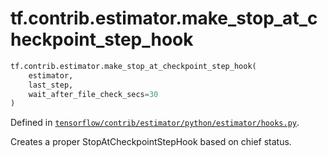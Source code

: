 <div itemscope itemtype="http://developers.google.com/ReferenceObject">
<meta itemprop="name" content="tf.contrib.estimator.make_stop_at_checkpoint_step_hook" />
<meta itemprop="path" content="Stable" />
</div>

# tf.contrib.estimator.make_stop_at_checkpoint_step_hook

``` python
tf.contrib.estimator.make_stop_at_checkpoint_step_hook(
    estimator,
    last_step,
    wait_after_file_check_secs=30
)
```



Defined in [`tensorflow/contrib/estimator/python/estimator/hooks.py`](/code/stable/tensorflow/contrib/estimator/python/estimator/hooks.py).

Creates a proper StopAtCheckpointStepHook based on chief status.